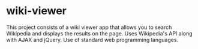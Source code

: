 # wiki-viewer
This project consists of a wiki viewer app that allows you to search Wikipedia and displays the results on the page. Uses Wikipedia's API along with AJAX and jQuery. Use of standard web programming languages.
